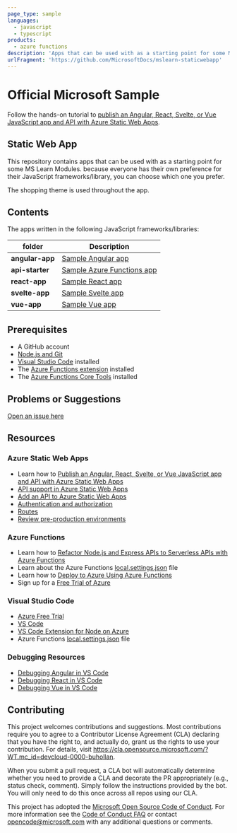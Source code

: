 ```yaml
---
page_type: sample
languages:
  - javascript
  - typescript
products:
  - azure functions
description: 'Apps that can be used with as a starting point for some MS Learn Modules.'
urlFragment: 'https://github.com/MicrosoftDocs/mslearn-staticwebapp'
---
```


# Official Microsoft Sample

Follow the hands-on tutorial to [publish an Angular, React, Svelte, or Vue JavaScript app and API with Azure Static Web Apps](https://docs.microsoft.com/learn/modules/publish-app-service-static-web-app-api/?WT.mc_id=devcloud-0000-buhollan).

## Static Web App

This repository contains apps that can be used with as a starting point for some MS Learn Modules. because everyone has their own preference for their JavaScript frameworks/library, you can choose which one you prefer.

The shopping theme is used throughout the app.

## Contents

The apps written in the following JavaScript frameworks/libraries:

| folder          | Description                                                                                                 |
| --------------- | ----------------------------------------------------------------------------------------------------------- |
| **angular-app** | [Sample Angular app](https://github.com/MicrosoftDocs/mslearn-staticwebapp/blob/master/angular-app)         |
| **api-starter** | [Sample Azure Functions app](https://github.com/MicrosoftDocs/mslearn-staticwebapp/blob/master/api-starter) |
| **react-app**   | [Sample React app](https://github.com/MicrosoftDocs/mslearn-staticwebapp/blob/master/react-app)             |
| **svelte-app**  | [Sample Svelte app](https://github.com/MicrosoftDocs/mslearn-staticwebapp/blob/master/svelte-app)           |
| **vue-app**     | [Sample Vue app](https://github.com/MicrosoftDocs/mslearn-staticwebapp/blob/master/vue-app)                 |

## Prerequisites

- A GitHub account
- [Node.js and Git](https://nodejs.org/)
- [Visual Studio Code](https://code.visualstudio.com/?WT.mc_id=devcloud-0000-buhollan) installed
- The [Azure Functions extension](https://marketplace.visualstudio.com/items?itemName=ms-azuretools.vscode-azurefunctions%3FWT.mc_id%3Dmslearn_staticwebapp-github-jopapa&WT.mc_id=devcloud-0000-buhollan) installed
- The [Azure Functions Core Tools](https://docs.microsoft.com/azure/azure-functions/functions-run-local?WT.mc_id=devcloud-0000-buhollan) installed

## Problems or Suggestions

[Open an issue here](https://github.com/MicrosoftDocs/mslearn-staticwebapp/issues)

## Resources

### Azure Static Web Apps

- Learn how to [Publish an Angular, React, Svelte, or Vue JavaScript app and API with Azure Static Web Apps](https://docs.microsoft.com/learn/modules/publish-app-service-static-web-app-api?WT.mc_id=devcloud-0000-buhollan)
- [API support in Azure Static Web Apps](https://docs.microsoft.com/azure/static-web-apps/apis?WT.mc_id=devcloud-0000-buhollan)
- [Add an API to Azure Static Web Apps](https://docs.microsoft.com/azure/static-web-apps/add-api?WT.mc_id=devcloud-0000-buhollan)
- [Authentication and authorization](https://docs.microsoft.com/azure/static-web-apps/authentication-authorization?WT.mc_id=devcloud-0000-buhollan)
- [Routes](https://docs.microsoft.com/azure/static-web-apps/routes?WT.mc_id=devcloud-0000-buhollan)
- [Review pre-production environments](https://docs.microsoft.com/azure/static-web-apps/review-publish-pull-requests?WT.mc_id=devcloud-0000-buhollan)

### Azure Functions

- Learn how to [Refactor Node.js and Express APIs to Serverless APIs with Azure Functions](https://docs.microsoft.com/learn/modules/shift-nodejs-express-apis-serverless/?WT.mc_id=devcloud-0000-buhollan)
- Learn about the Azure Functions [local.settings.json](https://docs.microsoft.com/azure/azure-functions/functions-run-local?WT.mc_id=devcloud-0000-buhollan#local-settings-file?wt.mc_id=mslearn_staticwebapp-github-jopapa) file
- Learn how to [Deploy to Azure Using Azure Functions](https://code.visualstudio.com/tutorials/functions-extension/getting-started?WT.mc_id=devcloud-0000-buhollan)
- Sign up for a [Free Trial of Azure](https://azure.microsoft.com/free/?WT.mc_id=devcloud-0000-buhollan)

### Visual Studio Code

- [Azure Free Trial](https://azure.microsoft.com/free/?WT.mc_id=devcloud-0000-buhollan)
- [VS Code](https://code.visualstudio.com/?WT.mc_id=devcloud-0000-buhollan)
- [VS Code Extension for Node on Azure](https://marketplace.visualstudio.com/items?itemName=ms-vscode.vscode-node-azure-pack&WT.mc_id=devcloud-0000-buhollan)
- Azure Functions [local.settings.json](https://docs.microsoft.com/azure/azure-functions/functions-run-local?WT.mc_id=devcloud-0000-buhollan#local-settings-file?WT.mc_id=mslearn_staticwebapp-github-jopapa) file

### Debugging Resources

- [Debugging Angular in VS Code](https://code.visualstudio.com/docs/nodejs/angular-tutorial?WT.mc_id=devcloud-0000-buhollan)
- [Debugging React in VS Code](https://code.visualstudio.com/docs/nodejs/reactjs-tutorial?WT.mc_id=devcloud-0000-buhollan)
- [Debugging Vue in VS Code](https://code.visualstudio.com/docs/nodejs/vuejs-tutorial?WT.mc_id=devcloud-0000-buhollan)

## Contributing

This project welcomes contributions and suggestions. Most contributions require you to agree to a
Contributor License Agreement (CLA) declaring that you have the right to, and actually do, grant us
the rights to use your contribution. For details, visit https://cla.opensource.microsoft.com/?WT.mc_id=devcloud-0000-buhollan.

When you submit a pull request, a CLA bot will automatically determine whether you need to provide
a CLA and decorate the PR appropriately (e.g., status check, comment). Simply follow the instructions
provided by the bot. You will only need to do this once across all repos using our CLA.

This project has adopted the [Microsoft Open Source Code of Conduct](https://opensource.microsoft.com/codeofconduct/?WT.mc_id=devcloud-0000-buhollan).
For more information see the [Code of Conduct FAQ](https://opensource.microsoft.com/codeofconduct/faq/?WT.mc_id=devcloud-0000-buhollan) or
contact [opencode@microsoft.com](mailto:opencode@microsoft.com) with any additional questions or comments.
